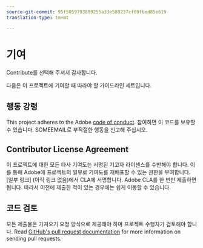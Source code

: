 ```yaml
---
source-git-commit: 95f5059793809255a33e588237cf09fbed85e619
translation-type: tm+mt

---
```

# 기여

Contribute를 선택해 주셔서 감사합니다.

다음은 이 프로젝트에 기여할 때 따라야 할 가이드라인 세트입니다.

## 행동 강령

This project adheres to the Adobe [code of conduct](https://git.corp.adobe.com/OpenSourceAdvisoryBoard/starter-repo/blob/master/CODE_OF_CONDUCT.md). 참여하면 이 코드를 보유할 수 있습니다. SOMEEMAIL로 부적절한 행동을 신고해 주십시오.

## Contributor License Agreement

이 프로젝트에 대한 모든 타사 기여도는 서명된 기고자 라이센스를 수반해야 합니다. 이를 통해 Adobe에 프로젝트의 일부로 기여도를 재배포할 수 있는 권한을 부여합니다. [일부 링크] (아직 링크 없음)에서 CLA에 서명합니다. Adobe CLA를 한 번만 제출하면 됩니다. 따라서 이전에 제출한 적이 있는 경우에는 쉽게 이동할 수 있습니다.

## 코드 검토

모든 제출물은 가져오기 요청 양식으로 제공해야 하며 프로젝트 수행자가 검토해야 합니다. Read [GitHub&#39;s pull request documentation](https://help.github.com/articles/about-pull-requests/) for more information on sending pull requests.
